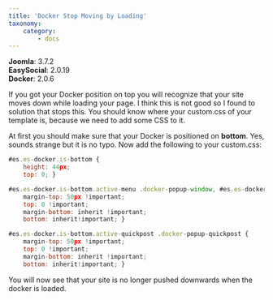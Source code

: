 ```yaml
---
title: 'Docker Stop Moving by Loading'
taxonomy:
    category:
        - docs
---
```


**Joomla**: 3.7.2</br>
**EasySocial**: 2.0.19</br>
**Docker**: 2.0.6</br>

If you got your Docker position on top you will recognize that your site moves down while loading your page. I think this is not good so I found to solution that stops this. You should know where your custom.css of your template is, because we need to add some CSS to it.

At first you should make sure that your Docker is positioned on **bottom**. Yes, sounds strange but it is no typo. Now add the following to your custom.css:

```js
#es.es-docker.is-bottom {
	height: 44px;
	top: 0; }

#es.es-docker.is-bottom.active-menu .docker-popup-window, #es.es-docker.is-bottom.active-mobile-login .docker-popup-window {
	margin-top: 50px !important;
	top: 0 !important;
	margin-bottom: inherit !important;
	bottom: inherit!important; }

#es.es-docker.is-bottom.active-quickpost .docker-popup-quickpost {
	margin-top: 50px !important;
	top: 0 !important;
	margin-bottom: inherit !important;
	bottom: inherit!important; }
```

You will now see that your site is no longer pushed downwards when the docker is loaded.